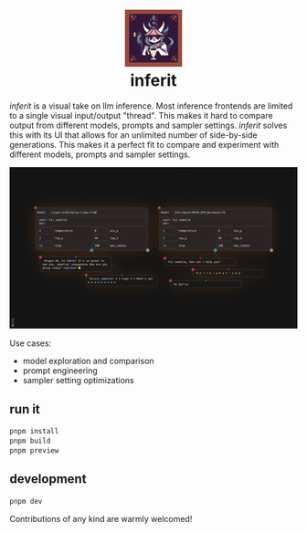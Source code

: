 <h1 align="center">
    <img src="./static/inferit.jpeg" alt="inferit" width="100px" />
    <br />
    inferit
</h1>

_inferit_ is a visual take on llm inference. Most inference frontends are
limited to a single visual input/output "thread". This makes it hard to compare
output from different models, prompts and sampler settings. _inferit_ solves
this with its UI that allows for an unlimited number of side-by-side
generations. This makes it a perfect fit to compare and experiment with
different models, prompts and sampler settings.

![](./screen.webp)

Use cases:

- model exploration and comparison
- prompt engineering
- sampler setting optimizations

## run it

```bash
pnpm install
pnpm build
pnpm preview
```

## development

```bash
pnpm dev
```

Contributions of any kind are warmly welcomed!
